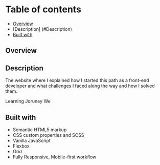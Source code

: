 # Table of contents

  - [Overview](#overview)
  - [Description] (#Description)
  - [Built with](#built-with)
  
## Overview  

## Description

The website where I explained how I started this path as a front-end developer and what challenges I faced along the way and how I solved them.

Learning Joruney We

## Built with

- Semantic HTML5 markup
- CSS custom properties and SCSS
- Vanilla JavaScript
- Flexbox 
- Grid
- Fully Responsive, Mobile-first workflow
